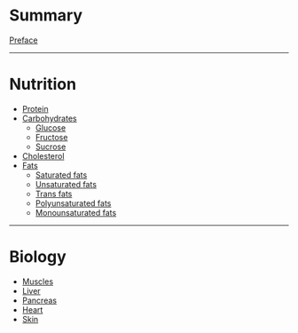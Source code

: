 # Summary

[Preface](./preface.md)

---

# Nutrition

- [Protein](./nutrition/protein.md)
- [Carbohydrates](./nutrition/carbohydrates.md)
    - [Glucose](./nutrition/glucose.md)
    - [Fructose](./nutrition/fructose.md)
    - [Sucrose](./nutrition/sucrose.md)
- [Cholesterol](./nutrition/cholesterol.md)
- [Fats]()
    - [Saturated fats](./nutrition/saturated-fats.md)
    - [Unsaturated fats](./nutrition/unsaturated-fats.md)
    - [Trans fats](./nutrition/trans-fats.md)
    - [Polyunsaturated fats](./nutrition/polyunsaturated-fats.md)
    - [Monounsaturated fats](./nutrition/monounsaturated-fats.md)

---

# Biology

- [Muscles](./biology/muscles.md)
- [Liver](./biology/liver.md)
- [Pancreas](./biology/pancreas.md)
- [Heart](./biology/heart.md)
- [Skin]()
